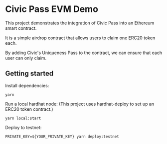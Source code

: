 # Civic Pass EVM Demo

This project demonstrates the integration of Civic Pass into an Ethereum smart contract.

It is a simple airdrop contract that allows users to claim one ERC20 token each.

By adding Civic's Uniqueness Pass to the contract, we can ensure that each user can only claim.

## Getting started

Install dependencies:

```shell
yarn
```

Run a local hardhat node:
(This project uses hardhat-deploy to set up an ERC20 token contract.)

```shell
yarn local:start
```

Deploy to testnet:

```shell
PRIVATE_KEY=${YOUR_PRIVATE_KEY} yarn deploy:testnet
```